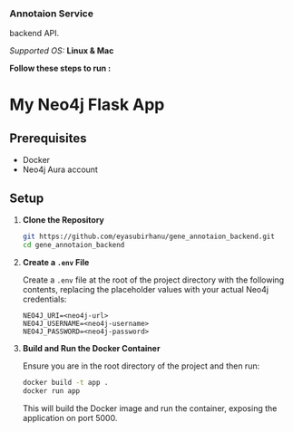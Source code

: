 ### Annotaion Service

backend API.

*Supported OS:* **Linux & Mac**

**Follow these steps to run :**

# My Neo4j Flask App

## Prerequisites

- Docker
- Neo4j Aura account

## Setup

1. **Clone the Repository**

    ```sh
    git https://github.com/eyasubirhanu/gene_annotaion_backend.git
    cd gene_annotaion_backend
    ```

2. **Create a `.env` File**

    Create a `.env` file at the root of the project directory with the following contents, replacing the placeholder values with your actual Neo4j credentials:

    ```env
    NEO4J_URI=<neo4j-url>
    NEO4J_USERNAME=<neo4j-username>
    NEO4J_PASSWORD=<neo4j-password>
    ```

3. **Build and Run the Docker Container**

    Ensure you are in the root directory of the project and then run:

    ```sh
    docker build -t app .
    docker run app
    ```

    This will build the Docker image and run the container, exposing the application on port 5000.
    
